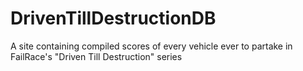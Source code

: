 # DrivenTillDestructionDB
A site containing compiled scores of every vehicle ever to partake in FailRace's "Driven Till Destruction" series
